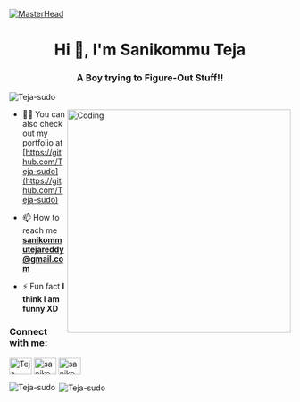 [![MasterHead](https://media-exp1.licdn.com/dms/image/C4E16AQE6KZ6Ks45OkA/profile-displaybackgroundimage-shrink_350_1400/0/1611339671401?e=1633564800&v=beta&t=5AmzSIz0KZkQyuTXfm3C3IwMCqgvPy9oPxakpMQgWOY)](https://github.com/Teja-sudo)
<h1 align="center">Hi 👋, I'm Sanikommu Teja</h1>
<h3 align="center">A Boy trying to Figure-Out Stuff!!</h3>

<p align="left"> <img src="https://camo.githubusercontent.com/fad467cdc0a07cca1765ae3f2bb1ab39d79802cdfe1d56f647fcf3dfd16c7591/68747470733a2f2f6b6f6d617265762e636f6d2f67687076632f3f757365726e616d653d54656a612d7375646f" alt="Teja-sudo" /> </p>
<img align="right" alt="Coding" width="400" src="https://cdn.dribbble.com/users/2646423/screenshots/5507196/computer.gif">

- 👨‍💻 You can also check out my portfolio at [https://github.com/Teja-sudo](https://github.com/Teja-sudo)

- 📫 How to reach me **sanikommutejareddy@gmail.com**

- ⚡ Fun fact **I think I am funny XD**

<h3 align="left">Connect with me:</h3>
<p align="left">
<a href="https://twitter.com/teja_sanikommu" target="blank"><img align="center" src="https://cdn.jsdelivr.net/npm/simple-icons@3.0.1/icons/twitter.svg" alt="Teja" height="30" width="40" /></a> 
<a href="https://linkedin.com/in/sanikommuteja/" target="blank"><img align="center" src="https://cdn.jsdelivr.net/npm/simple-icons@3.0.1/icons/linkedin.svg" alt="sanikommuteja" height="30" width="40" /></a>
<a href="https://instagram.com/sanikommu.teja/" target="blank"><img align="center" src="https://cdn.jsdelivr.net/npm/simple-icons@3.0.1/icons/instagram.svg" alt="sanikommu.teja/" height="30" width="40" /></a>

</p>


<p><img align="left" src="https://github-readme-stats.vercel.app/api/top-langs?username=Teja-sudo&show_icons=true&locale=en&layout=compact" alt="Teja-sudo" /></p>

<p>&nbsp;<img align="center" src="https://github-readme-stats.vercel.app/api?username=Teja-sudo&show_icons=true&locale=en" alt="Teja-sudo" /></p>





